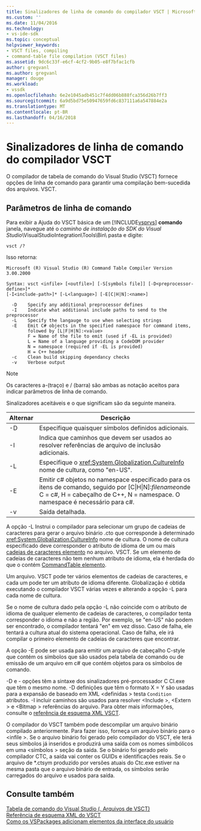 ```yaml
---
title: Sinalizadores de linha de comando do compilador VSCT | Microsoft Docs
ms.custom: ''
ms.date: 11/04/2016
ms.technology:
- vs-ide-sdk
ms.topic: conceptual
helpviewer_keywords:
- VSCT files, compiling
- command-table file compilation (VSCT files)
ms.assetid: 9dc6c33f-e6cf-4cf2-9b05-e8f7bfac1cfb
author: gregvanl
ms.author: gregvanl
manager: douge
ms.workload:
- vssdk
ms.openlocfilehash: 6e2e1045adb451c7f4dd06b888fca356d26b7ff3
ms.sourcegitcommit: 6a9d5bd75e50947659fd6c837111a6a547884e2a
ms.translationtype: MT
ms.contentlocale: pt-BR
ms.lasthandoff: 04/16/2018
---
```

# <a name="vsct-compiler-command-line-flags"></a>Sinalizadores de linha de comando do compilador VSCT
O compilador de tabela de comando do Visual Studio (VSCT) fornece opções de linha de comando para garantir uma compilação bem-sucedida dos arquivos. VSCT.  
  
## <a name="command-line-parameters"></a>Parâmetros de linha de comando  
 Para exibir a Ajuda do VSCT básica de um [!INCLUDE[vsprvs](../../code-quality/includes/vsprvs_md.md)] **comando** janela, navegue até o *caminho de instalação do SDK do Visual Studio*\VisualStudioIntegration\Tools\Bin\ pasta e digite:  
  
```  
vsct /?  
```  
  
 Isso retorna:  
  
```  
Microsoft (R) Visual Studio (R) Command Table Compiler Version 3.00.2000  
  
Syntax: vsct <infile> [<outfile>] [-S[symbols file]] [-D<preprocessor-define>]*  
[-I<include-path>]* [-L<language>] [-E[C|H|N]:<name>]  
  
  -D    Specify any additional preprocessor defines  
  -I    Indcate what additional include paths to send to the preprocessor  
  -L    Specify the langauge to use when selecting strings  
  -E    Emit C# objects in the specified namespace for command items,  
        folowed by [L|F|H|N]:<value>  
        F = Name of the file to emit (used if -EL is provided)  
        L = Name of a language providing a CodeDOM provider  
        N = namespace (required if -EL is provided)  
        H = C++ header  
  -c    Clean build skipping dependancy checks  
  -v    Verbose output  
```  
  
> [!NOTE]
>  Os caracteres a-(traço) e / (barra) são ambas as notação aceitos para indicar parâmetros de linha de comando.  
  
 Sinalizadores aceitáveis e o que significam são da seguinte maneira.  
  
|Alternar|Descrição|  
|------------|-----------------|  
|-D|Especifique quaisquer símbolos definidos adicionais.|  
|-I|Indica que caminhos que devem ser usados ao resolver referências de arquivo de inclusão adicionais.|  
|-L|Especifique o <xref:System.Globalization.CultureInfo> nome de cultura, como "en-US".|  
|-E|Emitir c# objetos no namespace especificado para os itens de comando, seguido por [C&#124;H&#124;N]:*filename*onde C = c#, H = cabeçalho de C++, N = namespace. O namespace é necessário para c#.|  
|-v|Saída detalhada.|  
  
 A opção -L Instrui o compilador para selecionar um grupo de cadeias de caracteres para gerar o arquivo binário .cto que corresponde à determinado <xref:System.Globalization.CultureInfo> nome de cultura. O nome de cultura especificado deve corresponder o atributo de idioma de um ou mais [cadeias de caracteres elemento](../../extensibility/strings-element.md) no arquivo. VSCT. Se um elemento de cadeias de caracteres não tem nenhum atributo de idioma, ela é herdada do que o contém [CommandTable elemento](../../extensibility/commandtable-element.md).  
  
 Um arquivo. VSCT pode ter vários elementos de cadeias de caracteres, e cada um pode ter um atributo de idioma diferente. Globalização é obtida executando o compilador VSCT várias vezes e alterando a opção -L para cada nome de cultura.  
  
 Se o nome de cultura dado pela opção -L não coincide com o atributo de idioma de qualquer elemento de cadeias de caracteres, o compilador tenta corresponder o idioma e não a região. Por exemplo, se "en-US" não podem ser encontrado, o compilador tentará "en" em vez disso. Caso de falha, ele tentará a cultura atual do sistema operacional. Caso de falha, ele irá compilar o primeiro elemento de cadeias de caracteres que encontrar.  
  
 A opção -E pode ser usada para emitir um arquivo de cabeçalho C-style que contém os símbolos que são usados pela tabela de comando ou de emissão de um arquivo em c# que contém objetos para os símbolos de comando.  
  
 -D e - opções têm a sintaxe dos sinalizadores pré-processador C Cl.exe que têm o mesmo nome. -D definições que têm o formato X = Y são usadas para a expansão de baseado em XML \<definidas > testa `Condition` atributos. -I incluir caminhos são usados para resolver \<Include >, \<Extern > e \<Bitmap > referências do arquivo. Para obter mais informações, consulte o [referência de esquema XML VSCT](../../extensibility/vsct-xml-schema-reference.md).  
  
 O compilador do VSCT também pode descompilar um arquivo binário compilado anteriormente. Para fazer isso, forneça um arquivo binário para o \<infile >.   Se o arquivo binário foi gerado pelo compilador do VSCT, ele terá seus símbolos já inseridos e produzirá uma saída com os nomes simbólicos em uma \<símbolos > seção da saída. Se o binário foi gerado pelo compilador CTC, a saída vai conter os GUIDs e identificações reais. Se o arquivo de *.ctsym produzido por versões atuais do Ctc.exe estiver na mesma pasta que o arquivo binário de entrada, os símbolos serão carregados do arquivo e usados para saída.  
  
## <a name="see-also"></a>Consulte também  
 [Tabela de comando do Visual Studio (. Arquivos de VSCT)](../../extensibility/internals/visual-studio-command-table-dot-vsct-files.md)   
 [Referência de esquema XML do VSCT](../../extensibility/vsct-xml-schema-reference.md)   
 [Como os VSPackages adicionam elementos da interface do usuário](../../extensibility/internals/how-vspackages-add-user-interface-elements.md)